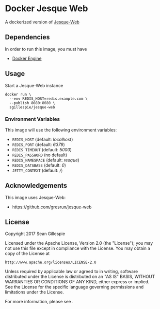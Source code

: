 # Docker Jesque Web
A dockerized version of [Jesque-Web](https://github.com/gresrun/jesque-web)

## Dependencies
In order to run this image, you must have

 * [Docker Engine](https://docs.docker.com/engine/installation/)

## Usage
Start a Jesque-Web instance

    docker run \
      --env REDIS_HOST=redis.example.com \
      --publish 8080:8080 \
      sgillespie/jesque-web

### Environment Variables
This image will use the following environment variables:

 * `REDIS_HOST` (default: *localhost*)
 * `REDIS_PORT` (default: *6379*)
 * `REDIS_TIMEOUT` (default: *5000*)
 * `REDIS_PASSWORD` (no default)
 * `REDIS_NAMESPACE` (default: *resque*)
 * `REDIS_DATABASE` (default: *0*)
 * `JETTY_CONTEXT` (default: */*)


## Acknowledgements
This image uses Jesque-Web:

 * https://github.com/gresrun/jesque-web

## License
Copyright 2017 Sean Gillespie

Licensed under the Apache License, Version 2.0 (the "License");
you may not use this file except in compliance with the License.
You may obtain a copy of the License at

    http://www.apache.org/licenses/LICENSE-2.0

Unless required by applicable law or agreed to in writing, software
distributed under the License is distributed on an "AS IS" BASIS,
WITHOUT WARRANTIES OR CONDITIONS OF ANY KIND, either express or implied.
See the License for the specific language governing permissions and
limitations under the License.

For more information, please see <LICENSE>.

